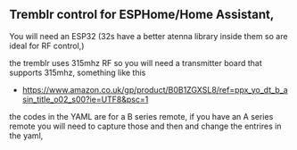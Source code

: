 ## Tremblr control for ESPHome/Home Assistant, 

You will need an ESP32 (32s have a better atenna library inside them so are ideal for RF control,)

the tremblr uses 315mhz RF so you will need a transmitter board that supports 315mhz, something like this
- https://www.amazon.co.uk/gp/product/B0B1ZGXSL8/ref=ppx_yo_dt_b_asin_title_o02_s00?ie=UTF8&psc=1

the codes in the YAML are for a B series remote, if you have an A series remote you will need to capture those and then and change the entrires in the yaml,
